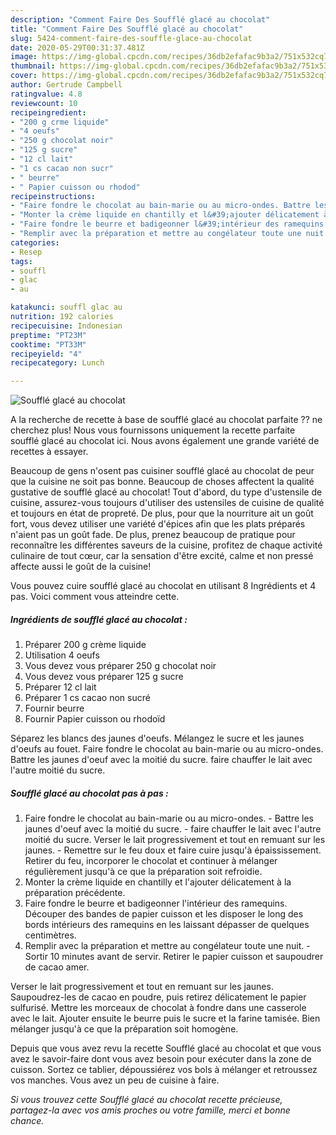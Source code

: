 ```yaml
---
description: "Comment Faire Des Soufflé glacé au chocolat"
title: "Comment Faire Des Soufflé glacé au chocolat"
slug: 5424-comment-faire-des-souffle-glace-au-chocolat
date: 2020-05-29T00:31:37.481Z
image: https://img-global.cpcdn.com/recipes/36db2efafac9b3a2/751x532cq70/souffle-glace-au-chocolat-photo-principale-de-la-recette.jpg
thumbnail: https://img-global.cpcdn.com/recipes/36db2efafac9b3a2/751x532cq70/souffle-glace-au-chocolat-photo-principale-de-la-recette.jpg
cover: https://img-global.cpcdn.com/recipes/36db2efafac9b3a2/751x532cq70/souffle-glace-au-chocolat-photo-principale-de-la-recette.jpg
author: Gertrude Campbell
ratingvalue: 4.8
reviewcount: 10
recipeingredient:
- "200 g crme liquide"
- "4 oeufs"
- "250 g chocolat noir"
- "125 g sucre"
- "12 cl lait"
- "1 cs cacao non sucr"
- " beurre"
- " Papier cuisson ou rhodod"
recipeinstructions:
- "Faire fondre le chocolat au bain-marie ou au micro-ondes. Battre les jaunes d&#39;oeuf avec la moitié du sucre. faire chauffer le lait avec l&#39;autre moitié du sucre. Verser le lait progressivement et tout en remuant sur les jaunes. Remettre sur le feu doux et faire cuire jusqu&#39;à épaississement. Retirer du feu, incorporer le chocolat et continuer à mélanger régulièrement jusqu&#39;à ce que la préparation soit refroidie."
- "Monter la crème liquide en chantilly et l&#39;ajouter délicatement à la préparation précédente."
- "Faire fondre le beurre et badigeonner l&#39;intérieur des ramequins. Découper des bandes de papier cuisson et les disposer le long des bords intérieurs des ramequins en les laissant dépasser de quelques centimètres."
- "Remplir avec la préparation et mettre au congélateur toute une nuit. Sortir 10 minutes avant de servir. Retirer le papier cuisson et saupoudrer de cacao amer."
categories:
- Resep
tags:
- souffl
- glac
- au

katakunci: souffl glac au 
nutrition: 192 calories
recipecuisine: Indonesian
preptime: "PT23M"
cooktime: "PT33M"
recipeyield: "4"
recipecategory: Lunch

---
```



![Soufflé glacé au chocolat](https://img-global.cpcdn.com/recipes/36db2efafac9b3a2/751x532cq70/souffle-glace-au-chocolat-photo-principale-de-la-recette.jpg)

A la recherche de recette à base de soufflé glacé au chocolat parfaite ?? ne cherchez plus! Nous vous fournissons uniquement la recette parfaite soufflé glacé au chocolat ici. Nous avons également une grande variété de recettes à essayer.

Beaucoup de gens n'osent pas cuisiner soufflé glacé au chocolat de peur que la cuisine ne soit pas bonne. Beaucoup de choses affectent la qualité gustative de soufflé glacé au chocolat! Tout d'abord, du type d'ustensile de cuisine, assurez-vous toujours d'utiliser des ustensiles de cuisine de qualité et toujours en état de propreté. De plus, pour que la nourriture ait un goût fort, vous devez utiliser une variété d'épices afin que les plats préparés n'aient pas un goût fade. De plus, prenez beaucoup de pratique pour reconnaître les différentes saveurs de la cuisine, profitez de chaque activité culinaire de tout cœur, car la sensation d'être excité, calme et non pressé affecte aussi le goût de la cuisine!

<!--inarticleads1-->

Vous pouvez cuire soufflé glacé au chocolat en utilisant 8 Ingrédients et 4 pas. Voici comment vous atteindre cette.

##### Ingrédients de soufflé glacé au chocolat :

1. Préparer 200 g crème liquide
1. Utilisation 4 oeufs
1. Vous devez vous préparer 250 g chocolat noir
1. Vous devez vous préparer 125 g sucre
1. Préparer 12 cl lait
1. Préparer 1 cs cacao non sucré
1. Fournir  beurre
1. Fournir  Papier cuisson ou rhodoïd


Séparez les blancs des jaunes d&#39;oeufs. Mélangez le sucre et les jaunes d&#39;oeufs au fouet. Faire fondre le chocolat au bain-marie ou au micro-ondes. Battre les jaunes d&#39;oeuf avec la moitié du sucre. faire chauffer le lait avec l&#39;autre moitié du sucre. 

<!--inarticleads2-->

##### Soufflé glacé au chocolat pas à pas :

1. Faire fondre le chocolat au bain-marie ou au micro-ondes. - Battre les jaunes d&#39;oeuf avec la moitié du sucre. - faire chauffer le lait avec l&#39;autre moitié du sucre. Verser le lait progressivement et tout en remuant sur les jaunes. - Remettre sur le feu doux et faire cuire jusqu&#39;à épaississement. Retirer du feu, incorporer le chocolat et continuer à mélanger régulièrement jusqu&#39;à ce que la préparation soit refroidie.
1. Monter la crème liquide en chantilly et l&#39;ajouter délicatement à la préparation précédente.
1. Faire fondre le beurre et badigeonner l&#39;intérieur des ramequins. Découper des bandes de papier cuisson et les disposer le long des bords intérieurs des ramequins en les laissant dépasser de quelques centimètres.
1. Remplir avec la préparation et mettre au congélateur toute une nuit. - Sortir 10 minutes avant de servir. Retirer le papier cuisson et saupoudrer de cacao amer.


Verser le lait progressivement et tout en remuant sur les jaunes. Saupoudrez-les de cacao en poudre, puis retirez délicatement le papier sulfurisé. Mettre les morceaux de chocolat à fondre dans une casserole avec le lait. Ajouter ensuite le beurre puis le sucre et la farine tamisée. Bien mélanger jusqu&#39;à ce que la préparation soit homogène. 

<!--inarticleads1-->

<p>
Depuis que vous avez revu la recette Soufflé glacé au chocolat et que vous avez le savoir-faire dont vous avez besoin pour exécuter dans la zone de cuisson. Sortez ce tablier, dépoussiérez vos bols à mélanger et retroussez vos manches. Vous avez un peu de cuisine à faire.
</p>

<p>
<i>Si vous trouvez cette Soufflé glacé au chocolat recette précieuse, partagez-la avec vos amis proches ou votre famille, merci et bonne chance.</i>
</p>
